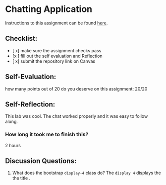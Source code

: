 Chatting Application
=====================
Instructions to this assignment can be found [here](https://it3049c.github.io/coursework/labs/chatting-app).

## Checklist:
- [ x] make sure the assignment checks pass
- [x ] fill out the self evaluation and Reflection
- [ x] submit the repository link on Canvas

## Self-Evaluation:

how many points out of 20 do you deserve on this assignment: 
20/20

## Self-Reflection:
<!-- Write your self-reflection under this line -->

This lab was cool. The chat worked properly and it was easy to follow along. 

### How long it took me to finish this?
2 hours

## Discussion Questions:
1. What does the bootstrap `display-4` class do?
The `display 4` displays the the title .
